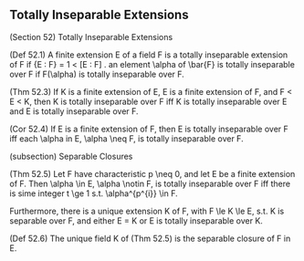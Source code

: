 Totally Inseparable Extensions
------

(Section 52) Totally Inseparable Extensions

(Def 52.1) A finite extension E of a field F is a totally inseparable extension of F if {E : F} = 1 < [E : F] . an element \alpha of \bar{F} is totally inseparable over F if F(\alpha) is totally inseparable over F.

(Thm 52.3) If K is a finite extension of E, E is a finite extension of F, and F < E < K, then K is totally inseparable over F iff K is totally inseparable over E and E is totally inseparable over F.

(Cor 52.4) If E is a finite extension of F, then E is totally inseparable over F iff each \alpha in E, \alpha \neq F, is totally inseparable over F.

(subsection) Separable Closures

(Thm 52.5) Let F have characteristic p \neq 0, and let E be a finite extension of F. Then \alpha \in E, \alpha \notin F, is totally inseparable over F iff there is sime integer t \ge 1 s.t. \alpha^{p^{i}} \in F.

Furthermore, there is a unique extension K of F, with F \le K \le E, s.t. K is separable over F, and either E = K or E is totally inseparable over K.

(Def 52.6) The unique field K of (Thm 52.5) is the separable closure of F in E.

